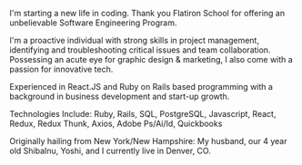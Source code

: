 I'm starting a new life in coding.  Thank you Flatiron School for offering an unbelievable Software Engineering Program.
                
I'm a proactive individual with strong skills in project management, identifying and troubleshooting critical issues and team collaboration. Possessing an acute eye for graphic design & marketing, I also come with a passion for innovative tech. 

Experienced in React.JS and Ruby on Rails based programming with a background in business development and start-up growth.

Technologies Include: Ruby, Rails, SQL, PostgreSQL, Javascript, React, Redux, Redux Thunk, Axios, Adobe Ps/Ai/Id, Quickbooks

Originally hailing from New York/New Hampshire: My husband, our 4 year old ShibaInu, Yoshi, and I currently live in Denver, CO. 
               
